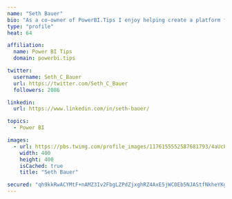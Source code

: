 ```yaml
---
name: "Seth Bauer"
bio: "As a co-owner of PowerBI.Tips I enjoy helping create a platform for new and advanced users alike to learn and expand their skills and get the most out of Power BI."
type: "profile"
heat: 64

affiliation:
  name: Power BI Tips
  domain: powerbi.tips

twitter:
  username: Seth_C_Bauer
  url: https://twitter.com/Seth_C_Bauer
  followers: 2086

linkedin:
  url: https://www.linkedin.com/in/seth-bauer/

topics:
  - Power BI

images:
  - url: https://pbs.twimg.com/profile_images/1176155552587681793/4aUcPKoe_400x400.jpg
    width: 400
    height: 400
    isCached: true
    title: "Seth Bauer"

secured: "qh9kkRwACYMtF+nAMZ3Iv2FbgLZPdZjxghRZ4AxE5jWC0Eb5NJAStfNkheYKg3EILrxvqUk6ptmA7ZcPAEjam+kGl4liHg88LIp2MofhIzbzoSY7tXRxbaX+Zq8rz6wOF03ChQwuI61s4puqI3dPRBNrAvmDq31tljSg9igUkg3/ClsLIHxMwpMDwMdcPQKvmKO3EsnyFmGs8GdVbLFO/uU3HChlawG3uu4oJPfI5U15gtC67cOd5s1TzSyohy9E/Tps1BlVxUkXYcCFt6iBHXP4hR4TT9okNgik7mXDrk/lNhgNHIwxJvZ+7e2ALOCjlHSq9Azyqk7l370psUYx+MNKzovzrCs/1SBdsj859fVwKHeg0gwdpsF3sSf+fETm6KTgo4wKqhnPwNDOSgBWjgPzauhB4Rt9tHAoXH0ob+4=;2gfBbVq1B08XJo8kQY3O+A=="
---
```


